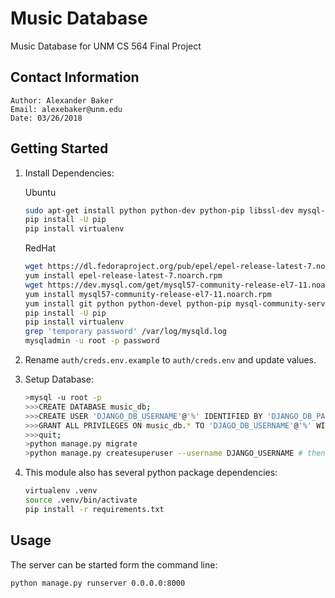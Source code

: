# Music Database

Music Database for UNM CS 564 Final Project


## Contact Information

    Author: Alexander Baker
    Email: alexebaker@unm.edu
    Date: 03/26/2018


## Getting Started

1. Install Dependencies:

    Ubuntu

    ```bash
    sudo apt-get install python python-dev python-pip libssl-dev mysql-server libmysqlclient-dev
    pip install -U pip
    pip install virtualenv
    ```

    RedHat

    ```bash
    wget https://dl.fedoraproject.org/pub/epel/epel-release-latest-7.noarch.rpm
    yum install epel-release-latest-7.noarch.rpm
    wget https://dev.mysql.com/get/mysql57-community-release-el7-11.noarch.rpm
    yum install mysql57-community-release-el7-11.noarch.rpm
    yum install git python python-devel python-pip mysql-community-server mysql-community-client mysql-community-devel openssl openssl-devel
    pip install -U pip
    pip install virtualenv
    grep 'temporary password' /var/log/mysqld.log
    mysqladmin -u root -p password
    ```

2. Rename `auth/creds.env.example` to `auth/creds.env` and update values.

3. Setup Database:

    ```bash
    >mysql -u root -p
    >>>CREATE DATABASE music_db;
    >>>CREATE USER 'DJANGO_DB_USERNAME'@'%' IDENTIFIED BY 'DJANGO_DB_PASSWORD';
    >>>GRANT ALL PRIVILEGES ON music_db.* TO 'DJAGO_DB_USERNAME'@'%' WITH GRANT OPTION;
    >>>quit;
    >python manage.py migrate
    >python manage.py createsuperuser --username DJANGO_USERNAME # then enter your DJANGO_PASSWORD
    ```

4. This module also has several python package dependencies:

    ```bash
    virtualenv .venv
    source .venv/bin/activate
    pip install -r requirements.txt
    ```


## Usage

The server can be started form the command line:

```bash
python manage.py runserver 0.0.0.0:8000
```
